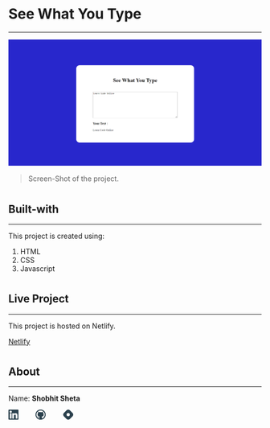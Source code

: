 # See What You Type
---


![image](./screen-shot.png)


> Screen-Shot of the project.

#

## Built-with
---

This project is created using:

 1. HTML
 2. CSS
 3. Javascript

#

## Live Project
---

This project is hosted on Netlify.

[Netlify](https://shobhits-fsjs-project-seewhatyoutype.netlify.app/)

#

## About
---

Name: **Shobhit Sheta**

<a href="https://www.linkedin.com/in/shobhit-sheta-572b16209/" rel="some text"><img src="./readme/linkedin-svgrepo-com.svg" alt="" style="width: 4%;margin-right: 6%"></a> <a href="https://github.com/shobhit-sheta/fsjs-project-see_what_you_type" rel="some text"><img src="./readme/github-svgrepo-com.svg" alt="" style="width: 4%;margin-right: 6%"></a> <a href="https://shobhitsheta.hashnode.dev/" rel="some text"><img src="./readme/hashnode-icon-svgrepo-com.svg" alt="" style="width: 4%"></a>